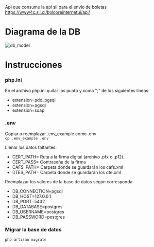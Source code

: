 Api que consume la api sii para el envío de boletas https://www4c.sii.cl/bolcoreinternetui/api/

# Diagrama de la DB

![db_model](https://github.com/aaguirreu/SiiApi/assets/64426866/ba1f5ea9-2e83-4aee-9c80-f5320e5b652b)

# Instrucciones

### php.ini

En el archivo php.ini quitar los punto y coma ";" de los siguientes líneas:
- extension=pdo_pgsql
- extension=pgsql
- extension=soap

### .env

 Copiar o reemplazar .env_example como .env  
`cp .env_example .env`

Llenar los datos faltantes:

- CERT_PATH= Ruta a la firma digital (archivo .pfx o .p12).
- CERT_PASS= Contraseña de la firma
- CAFS_PATH= Carpeta donde se guardarán los cafs.xml
- DTES_PATH= Carpeta donde se guardarán los dte.xml

Reemplazar los valores de la base de datos según corresponda:

- DB_CONNECTION=pgsql
- DB_HOST=127.0.0.1
- DB_PORT=5432
- DB_DATABASE=postgres
- DB_USERNAME=postgres
- DB_PASSWORD=postgres
### Migrar la base de datos

`php artisan migrate`

